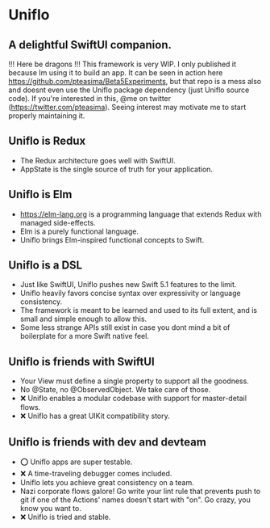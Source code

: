 # Uniflo
## A delightful SwiftUI companion.

!!! Here be dragons !!!
This framework is very WIP. I only published it because Im using it to build an app.
It can be seen in action here https://github.com/pteasima/Beta5Experiments, but that repo is a mess also and doesnt even use the Uniflo package dependency (just Uniflo source code).
If you're interested in this, @me on twitter (https://twitter.com/pteasima). Seeing interest may motivate me to start properly maintaining it.

## Uniflo is Redux
- The Redux architecture goes well with SwiftUI.
- AppState is the single source of truth for your application.

## Uniflo is Elm
- https://elm-lang.org is a programming language that extends Redux with managed side-effects.
- Elm is a purely functional language.
- Uniflo brings Elm-inspired functional concepts to Swift.

## Uniflo is a DSL
- Just like SwiftUI, Uniflo pushes new Swift 5.1 features to the limit.
- Uniflo heavily favors concise syntax over expressivity or language consistency.
- The framework is meant to be learned and used to its full extent, and is small and simple enough to allow this.
- Some less strange APIs still exist in case you dont mind a bit of boilerplate for a more Swift native feel.

## Uniflo is friends with SwiftUI
- Your View must define a single property to support all the goodness.
- No @State, no @ObservedObject. We take care of those.
- ❌ Uniflo enables a modular codebase with support for master-detail flows.
- ❌ Uniflo has a great UIKit compatibility story.

## Uniflo is friends with dev and devteam
- ⭕️ Uniflo apps are super testable.
- ❌ A time-traveling debugger comes included.
- Uniflo lets you achieve great consistency on a team.
- Nazi corporate flows galore! Go write your lint rule that prevents push to git if one of the Actions' names doesn't start with "on". Go crazy, you know you want to.
- ❌ Uniflo is tried and stable.


